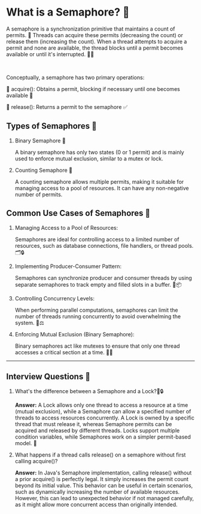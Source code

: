 # What is a Semaphore? 🤔

A semaphore is a synchronization primitive that maintains a count of permits. 🧮 Threads can acquire these permits (decreasing the count) or release them (increasing the count). When a thread attempts to acquire a permit and none are available, the thread blocks until a permit becomes available or until it's interrupted. 🧵🚦

‍

Conceptually, a semaphore has two primary operations:

🔹 acquire(): Obtains a permit, blocking if necessary until one becomes available 🛑

🔹 release(): Returns a permit to the semaphore ✅
‍
## Types of Semaphores 🎯

1. Binary Semaphore 🔄

    A binary semaphore has only two states (0 or 1 permit) and is mainly used to enforce mutual exclusion, similar to a mutex or lock.

2. Counting Semaphore 🔢

    A counting semaphore allows multiple permits, making it suitable for managing access to a pool of resources. It can have any non-negative number of permits.

## Common Use Cases of Semaphores 🎯

1. Managing Access to a Pool of Resources:

    Semaphores are ideal for controlling access to a limited number of resources, such as database connections, file handlers, or thread pools. 🗂️🔒

2. Implementing Producer-Consumer Pattern: 

    Semaphores can synchronize producer and consumer threads by using separate semaphores to track empty and filled slots in a buffer. 🛒📦

3. Controlling Concurrency Levels: 

    When performing parallel computations, semaphores can limit the number of threads running concurrently to avoid overwhelming the system. 🧵⚖️

4. Enforcing Mutual Exclusion (Binary Semaphore): 

    Binary semaphores act like mutexes to ensure that only one thread accesses a critical section at a time. 🚧🔐



---

## Interview Questions 🎯

1. What's the difference between a Semaphore and a Lock?🎯🔒

   **Answer:** A Lock allows only one thread to access a resource at a time (mutual exclusion), while a Semaphore can allow a specified number of threads to access resources concurrently. A Lock is owned by a specific thread that must release it, whereas Semaphore permits can be acquired and released by different threads. Locks support multiple condition variables, while Semaphores work on a simpler permit-based model. 🔄

2. What happens if a thread calls release() on a semaphore without first calling acquire()?

   **Answer:** In Java's Semaphore implementation, calling release() without a prior acquire() is perfectly legal. It simply increases the permit count beyond its initial value. This behavior can be useful in certain scenarios, such as dynamically increasing the number of available resources. However, this can lead to unexpected behavior if not managed carefully, as it might allow more concurrent access than originally intended.
